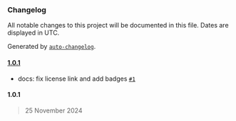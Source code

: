 ### Changelog

All notable changes to this project will be documented in this file. Dates are displayed in UTC.

Generated by [`auto-changelog`](https://github.com/CookPete/auto-changelog).

#### [1.0.1](https://github.com/evva-sfw/nest-auth-client/compare/1.0.1...1.0.1)

- docs: fix license link and add badges [`#1`](https://github.com/evva-sfw/nest-auth-client/pull/1)

#### 1.0.1

> 25 November 2024
